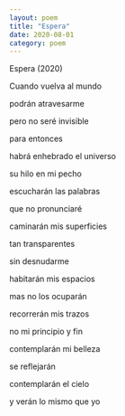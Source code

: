 ```yaml
---
layout: poem
title: "Espera"
date: 2020-08-01
category: poem
---
```


Espera (2020)

Cuando vuelva al mundo

podrán atravesarme

pero no seré invisible

para entonces

habrá enhebrado el universo

su hilo en mi pecho

escucharán las palabras

que no pronunciaré

caminarán mis superficies

tan transparentes

sin desnudarme

habitarán mis espacios

mas no los ocuparán

recorrerán mis trazos

no mi principio y fin

contemplarán mi belleza

se reflejarán

contemplarán el cielo

y verán lo mismo que yo
